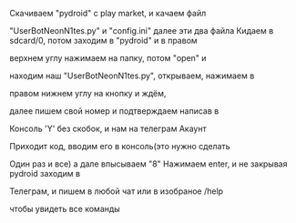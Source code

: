 Скачиваем "pydroid" с play market, и качаем файл 

"UserBotNeonN1tes.py" и "config.ini" далее эти два файла
Кидаем в sdcard/0, потом заходим в "pydroid" и в правом 

верхнем углу нажимаем на папку, потом "open" и 

находим наш "UserBotNeonN1tes.py", открываем, нажимаем в

правом нижнем углу на кнопку и ждём,

далее пишем свой номер и подтверждаем написав в

Консоль 'Y' без скобок, и нам на телеграм Акаунт 

Приходит код, вводим его в консоль(это нужно сделать 

Один раз и все) а дале впысываем "8" Нажимаем enter, и не закрывая pydroid заходим в 

Телеграм, и пишем в любой чат или в изобраное /help

чтобы увидеть все команды
